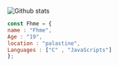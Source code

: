 
   ![Github stats](https://github-readme-stats.vercel.app/api?username=fhmeghnnam&theme=highcontrast&show_icons=true&count_private=true)
   
   ```js
   const Fhme = {
   name : "Fhme",
   Age : "19",
   location : "palastine",
  Languages : ["C" , "JavaScripts"]
};
```


<!--
**fhmeghnnam/fhmeghnnam** is a ✨ _special_ ✨ repository because its `README.md` (this file) appears on your GitHub profile.



Here are some ideas to get you started:

- 🔭 I’m currently working on ...
- 🌱 I’m currently learning ...
- 👯 I’m looking to collaborate on ...
- 🤔 I’m looking for help with ...
- 💬 Ask me about ...
- 📫 How to reach me: ...
- 😄 Pronouns: ...
- ⚡ Fun fact: ...
-->
